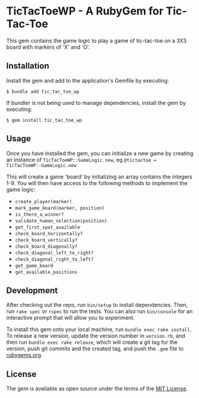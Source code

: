 # TicTacToeWP - A RubyGem for Tic-Tac-Toe

This gem contains the game logic to play a game of tic-tac-toe on a 3X3 board with markers of 'X' and 'O'.

## Installation

Install the gem and add to the application's Gemfile by executing:

    $ bundle add tic_tac_toe_wp

If bundler is not being used to manage dependencies, install the gem by executing:

    $ gem install tic_tac_toe_wp

## Usage

Once you have installed the gem, you can initialize a new game by creating an instance of `TicTacToeWP::GameLogic.new`, eg `@tictactoe = TicTacToeWP::GameLogic.new`

This will create a game 'board' by initializing an array contains the integers 1-9. You will then have access to the following methods to implement the game logic:

- `create_player(marker)`
- `mark_game_board(marker, position)`
- `is_there_a_winner?`
- `validate_human_selection(position)`
- `get_first_spot_available`
- `check_board_horizontally?`
- `check_board_vertically?`
- `check_board_diagonally?`
- `check_diagonal_left_to_right?`
- `check_diagonal_right_to_left?`
- `get_game_board`
- `get_available_positions`

## Development

After checking out the repo, run `bin/setup` to install dependencies. Then, run `rake spec` or `rspec` to run the tests. You can also run `bin/console` for an interactive prompt that will allow you to experiment.

To install this gem onto your local machine, run `bundle exec rake install`. To release a new version, update the version number in `version.rb`, and then run `bundle exec rake release`, which will create a git tag for the version, push git commits and the created tag, and push the `.gem` file to [rubygems.org](https://rubygems.org).

## License

The gem is available as open source under the terms of the [MIT License](https://opensource.org/licenses/MIT).

